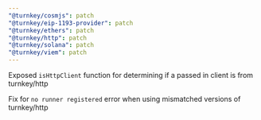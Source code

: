 ```yaml
---
"@turnkey/cosmjs": patch
"@turnkey/eip-1193-provider": patch
"@turnkey/ethers": patch
"@turnkey/http": patch
"@turnkey/solana": patch
"@turnkey/viem": patch
---
```


Exposed `isHttpClient` function for determining if a passed in client is from turnkey/http

Fix for `no runner registered` error when using mismatched versions of turnkey/http